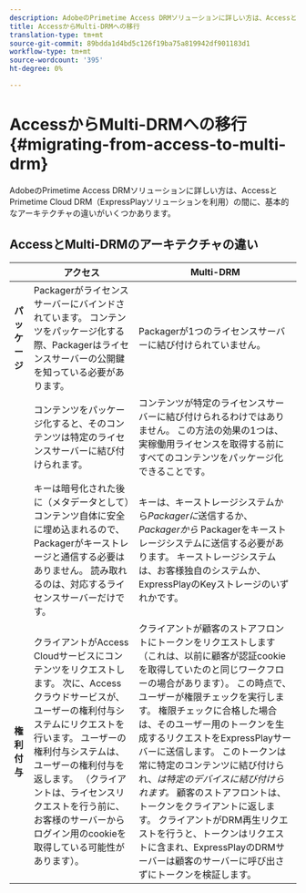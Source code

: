 ```yaml
---
description: AdobeのPrimetime Access DRMソリューションに詳しい方は、AccessとPrimetime Cloud DRM（ExpressPlayソリューションを利用）の間に、基本的なアーキテクチャの違いがいくつかあります。
title: AccessからMulti-DRMへの移行
translation-type: tm+mt
source-git-commit: 89bdda1d4bd5c126f19ba75a819942df901183d1
workflow-type: tm+mt
source-wordcount: '395'
ht-degree: 0%

---
```



# AccessからMulti-DRMへの移行{#migrating-from-access-to-multi-drm}

AdobeのPrimetime Access DRMソリューションに詳しい方は、AccessとPrimetime Cloud DRM（ExpressPlayソリューションを利用）の間に、基本的なアーキテクチャの違いがいくつかあります。

## AccessとMulti-DRMのアーキテクチャの違い

|  | アクセス | Multi-DRM |
|---|---|---|
| **パッケージ** | Packagerがライセンスサーバーにバインドされています。 コンテンツをパッケージ化する際、Packagerはライセンスサーバーの公開鍵を知っている必要があります。 | Packagerが1つのライセンスサーバーに結び付けられていません。 |
|  | コンテンツをパッケージ化すると、そのコンテンツは特定のライセンスサーバーに結び付けられます。 | コンテンツが特定のライセンスサーバーに結び付けられるわけではありません。 この方法の効果の1つは、実稼働用ライセンスを取得する前にすべてのコンテンツをパッケージ化できることです。 |
|  | キーは暗号化された後に（メタデータとして）コンテンツ自体に安全に埋め込まれるので、Packagerがキーストレージと通信する必要はありません。 読み取れるのは、対応するライセンスサーバーだけです。 | キーは、キーストレージシステムから&#x200B;*Packagerに*&#x200B;送信するか、*Packagerから* Packagerをキーストレージシステムに送信する必要があります。 キーストレージシステムは、お客様独自のシステムか、ExpressPlayのKeyストレージのいずれかです。 |
| **権利付与** | クライアントがAccess Cloudサービスにコンテンツをリクエストします。 次に、Accessクラウドサービスが、ユーザーの権利付与システムにリクエストを行います。 ユーザーの権利付与システムは、ユーザーの権利付与を返します。 （クライアントは、ライセンスリクエストを行う前に、お客様のサーバーからログイン用のcookieを取得している可能性があります）。 | クライアントが顧客のストアフロントにトークンをリクエストします（これは、以前に顧客が認証cookieを取得していたのと同じワークフローの場合があります）。 この時点で、ユーザーが権限チェックを実行します。 権限チェックに合格した場合は、そのユーザー用のトークンを生成するリクエストをExpressPlayサーバーに送信します。 このトークンは常に特定のコンテンツに結び付けられ、*は特定のデバイスに結び付けられます。* 顧客のストアフロントは、トークンをクライアントに返します。 クライアントがDRM再生リクエストを行うと、トークンはリクエストに含まれ、ExpressPlayのDRMサーバーは顧客のサーバーに呼び出さずにトークンを検証します。 |